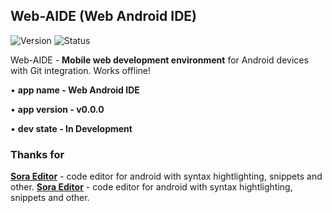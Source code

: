 ## Web-AIDE (Web Android IDE)  

![Version](https://img.shields.io/badge/Version-v0.0.0-blue) 
![Status](https://img.shields.io/badge/Status-In_Development-orange) 

Web-AIDE - **Mobile web development environment** for Android devices with Git integration. Works offline!

• **app name - Web Android IDE**

• **app version - v0.0.0**

• **dev state - In Development**

### Thanks for
**[Sora Editor](https://github.com/Rosemoe/sora-editor.git)** - code editor for android with syntax hightlighting, snippets and other.
**[Sora Editor](https://github.com/Rosemoe/sora-editor.git)** - code editor for android with syntax hightlighting, snippets and other.
